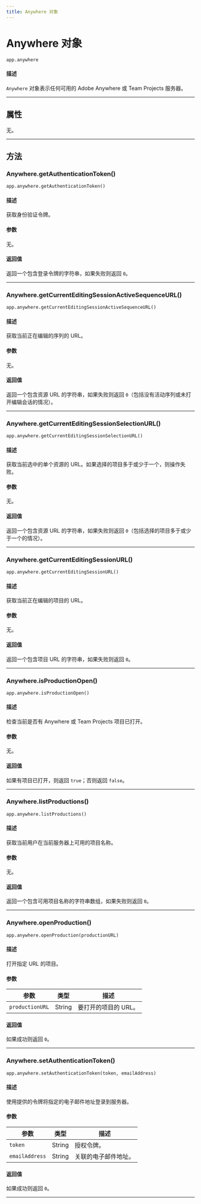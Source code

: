 ```yaml
---
title: Anywhere 对象
---
```

# Anywhere 对象

`app.anywhere`

#### 描述

`Anywhere` 对象表示任何可用的 Adobe Anywhere 或 Team Projects 服务器。

---

## 属性

无。

---

## 方法

### Anywhere.getAuthenticationToken()

`app.anywhere.getAuthenticationToken()`

#### 描述

获取身份验证令牌。

#### 参数

无。

#### 返回值

返回一个包含登录令牌的字符串，如果失败则返回 `0`。

---

### Anywhere.getCurrentEditingSessionActiveSequenceURL()

`app.anywhere.getCurrentEditingSessionActiveSequenceURL()`

#### 描述

获取当前正在编辑的序列的 URL。

#### 参数

无。

#### 返回值

返回一个包含资源 URL 的字符串，如果失败则返回 `0`（包括没有活动序列或未打开编辑会话的情况）。

---

### Anywhere.getCurrentEditingSessionSelectionURL()

`app.anywhere.getCurrentEditingSessionSelectionURL()`

#### 描述

获取当前选中的单个资源的 URL。如果选择的项目多于或少于一个，则操作失败。

#### 参数

无。

#### 返回值

返回一个包含资源 URL 的字符串，如果失败则返回 `0`（包括选择的项目多于或少于一个的情况）。

---

### Anywhere.getCurrentEditingSessionURL()

`app.anywhere.getCurrentEditingSessionURL()`

#### 描述

获取当前正在编辑的项目的 URL。

#### 参数

无。

#### 返回值

返回一个包含项目 URL 的字符串，如果失败则返回 `0`。

---

### Anywhere.isProductionOpen()

`app.anywhere.isProductionOpen()`

#### 描述

检查当前是否有 Anywhere 或 Team Projects 项目已打开。

#### 参数

无。

#### 返回值

如果有项目已打开，则返回 `true`；否则返回 `false`。

---

### Anywhere.listProductions()

`app.anywhere.listProductions()`

#### 描述

获取当前用户在当前服务器上可用的项目名称。

#### 参数

无。

#### 返回值

返回一个包含可用项目名称的字符串数组，如果失败则返回 `0`。

---

### Anywhere.openProduction()

`app.anywhere.openProduction(productionURL)`

#### 描述

打开指定 URL 的项目。

#### 参数

|   参数    |  类型  |   描述    |
| -------------- | ------ | --------------------------- |
| `productionURL` | String | 要打开的项目的 URL。    |

#### 返回值

如果成功则返回 `0`。

---

### Anywhere.setAuthenticationToken()

`app.anywhere.setAuthenticationToken(token, emailAddress)`

#### 描述

使用提供的令牌将指定的电子邮件地址登录到服务器。

#### 参数

|   参数    |  类型  |   描述    |
| -------------- | ------ | --------------------------- |
| `token`    | String | 授权令牌。     |
| `emailAddress` | String | 关联的电子邮件地址。    |

#### 返回值

如果成功则返回 `0`。

---
